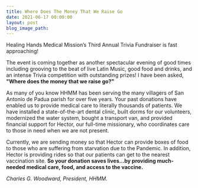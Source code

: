 ```yaml
---
title: Where Does The Money That We Raise Go
date: 2021-06-17 00:00:00
layout: post
blog_image_path:
---
```

Healing Hands Medical Mission’s Third Annual Trivia Fundraiser is fast approaching\!

The event is coming together as another spectacular evening of good times including grooving to the beat of live Latin Music, good food and drinks, and an intense Trivia competition with outstanding prizes\! I have been asked, **"Where does the money that we raise go?"**

As many of you know HHMM has been serving the many villagers of San Antonio de Padua parish for over five years. Your past donations have enabled us to provide medical care to literally thousands of patients. We have installed a state-of-the-art dental clinic, built dorms for our volunteers, modernized the water system, bought a transport van, and provided financial support for Hector, our full-time missionary, who coordinates care to those in need when we are not present.

Currently, we are sending money so that Hector can provide boxes of food to those who are suffering from starvation due to the Pandemic. In addition, Hector is providing rides so that our patients can get to the nearest vaccination site. **So your donation saves lives…by providing much-needed medical care, food, and access to the vaccine.**

*Charles G. Woodward, President, HHMM.*
